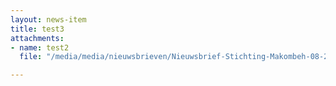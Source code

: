 ```yaml
---
layout: news-item
title: test3
attachments:
- name: test2
  file: "/media/media/nieuwsbrieven/Nieuwsbrief-Stichting-Makombeh-08-2019.pdf"

---
```

